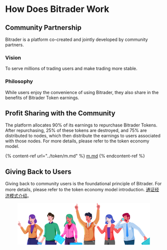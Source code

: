 # How Does Bitrader Work

## **Community Partnership**&#x20;

Bitrader is a platform co-created and jointly developed by community partners.

### Vision

To serve millions of trading users and make trading more stable.



### Philosophy

While users enjoy the convenience of using Bitrader, they also share in the benefits of Bitrader Token earnings.

## Profit Sharing with the Community

The platform allocates 90% of its earnings to repurchase Bitrader Tokens. After repurchasing, 25% of these tokens are destroyed, and 75% are distributed to nodes, which then distribute the earnings to users associated with those nodes. For more details, please refer to the token economy model.

{% content-ref url="../token/m.md" %}
[m.md](../token/m.md)
{% endcontent-ref %}

## Giving Back to Users

Giving back to community users is the foundational principle of Bitrader. For more details, please refer to the token economy model introduction. [通证经济模式介绍](broken-reference)。

<figure><img src="../.gitbook/assets/header.png" alt=""><figcaption></figcaption></figure>
